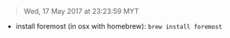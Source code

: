 > Wed, 17 May 2017 at 23:23:59 MYT

- install foremost (in osx with homebrew): `brew install foremost`
